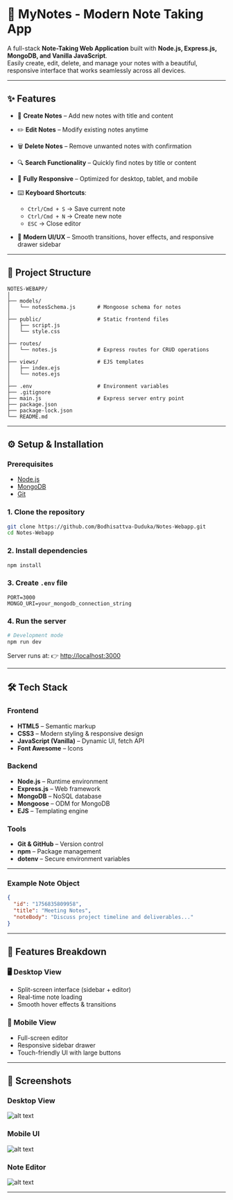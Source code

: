 # 📝 MyNotes - Modern Note Taking App  

A full-stack **Note-Taking Web Application** built with **Node.js, Express.js, MongoDB, and Vanilla JavaScript**.  
Easily create, edit, delete, and manage your notes with a beautiful, responsive interface that works seamlessly across all devices.  

---

## ✨ Features  

- 📝 **Create Notes** – Add new notes with title and content  
- ✏️ **Edit Notes** – Modify existing notes anytime  
- 🗑️ **Delete Notes** – Remove unwanted notes with confirmation  
- 🔍 **Search Functionality** – Quickly find notes by title or content  
- 📱 **Fully Responsive** – Optimized for desktop, tablet, and mobile  
 
- ⌨️ **Keyboard Shortcuts**:  
  - `Ctrl/Cmd + S` → Save current note  
  - `Ctrl/Cmd + N` → Create new note  
  - `ESC` → Close editor  
- 🎨 **Modern UI/UX** – Smooth transitions, hover effects, and responsive drawer sidebar  

---

## 📂 Project Structure  

```
NOTES-WEBAPP/
│
├── models/
│   └── notesSchema.js       # Mongoose schema for notes
│
├── public/                  # Static frontend files
│   ├── script.js
│   └── style.css
│
├── routes/
│   └── notes.js             # Express routes for CRUD operations
│
├── views/                   # EJS templates
│   ├── index.ejs
│   └── notes.ejs
│
├── .env                     # Environment variables
├── .gitignore
├── main.js                  # Express server entry point
├── package.json
├── package-lock.json
└── README.md
```

---

## ⚙️ Setup & Installation  

### Prerequisites  
- [Node.js](https://nodejs.org/)  
- [MongoDB](https://www.mongodb.com/)  
- [Git](https://git-scm.com/)  

### 1. Clone the repository  
```bash
git clone https://github.com/Bodhisattva-Duduka/Notes-Webapp.git
cd Notes-Webapp
```

### 2. Install dependencies  
```bash
npm install
```

### 3. Create `.env` file  
```env
PORT=3000
MONGO_URI=your_mongodb_connection_string
```

### 4. Run the server  
```bash
# Development mode
npm run dev
```

Server runs at: 👉 [http://localhost:3000](http://localhost:5000)  

---

## 🛠 Tech Stack  

### Frontend  
- **HTML5** – Semantic markup  
- **CSS3** – Modern styling & responsive design  
- **JavaScript (Vanilla)** – Dynamic UI, fetch API  
- **Font Awesome** – Icons  

### Backend  
- **Node.js** – Runtime environment  
- **Express.js** – Web framework  
- **MongoDB** – NoSQL database  
- **Mongoose** – ODM for MongoDB  
- **EJS** – Templating engine  

### Tools  
- **Git & GitHub** – Version control  
- **npm** – Package management  
- **dotenv** – Secure environment variables  

---



### Example Note Object  
```json
{
  "id": "1756835809958",
  "title": "Meeting Notes",
  "noteBody": "Discuss project timeline and deliverables..."
}
```

---

## 🎨 Features Breakdown  

### 🖥 Desktop View  
- Split-screen interface (sidebar + editor)  
- Real-time note loading  
- Smooth hover effects & transitions  

### 📱 Mobile View  
- Full-screen editor  
- Responsive sidebar drawer  
- Touch-friendly UI with large buttons  

---

## 📸 Screenshots  

### Desktop View  
![alt text](image.png)  

### Mobile UI  
![alt text](image-1.png)  

### Note Editor  
![alt text](image-2.png)  

---

